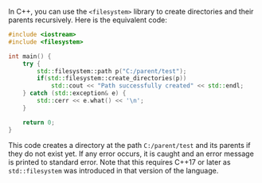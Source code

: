 In C++, you can use the `<filesystem>` library to create directories and their parents recursively. Here is the equivalent code:

```cpp
#include <iostream>
#include <filesystem>

int main() {
    try {
        std::filesystem::path p("C:/parent/test");
        if(std::filesystem::create_directories(p)) 
            std::cout << "Path successfully created" << std::endl;
    } catch (std::exception& e) {
        std::cerr << e.what() << '\n';
    }

    return 0;
}
```

This code creates a directory at the path `C:/parent/test` and its parents if they do not exist yet. If any error occurs, it is caught and an error message is printed to standard error. Note that this requires C++17 or later as `std::filesystem` was introduced in that version of the language.

